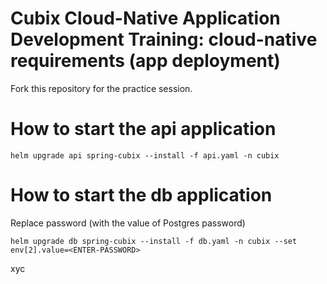 # Cubix Cloud-Native Application Development Training: cloud-native requirements (app deployment)

Fork this repository for the practice session.

# How to start the api application

```shell
helm upgrade api spring-cubix --install -f api.yaml -n cubix
```

# How to start the db application

Replace password (with the value of Postgres password)

```shell
helm upgrade db spring-cubix --install -f db.yaml -n cubix --set env[2].value=<ENTER-PASSWORD>
```
xyc